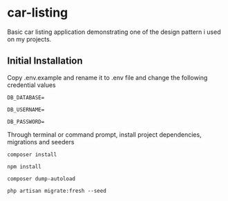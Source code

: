 # car-listing

Basic car listing application demonstrating one of the design pattern i used on my projects.

## Initial Installation
Copy .env.example and rename it to .env file and change the following credential values

`DB_DATABASE=`

`DB_USERNAME=`

`DB_PASSWORD=`

Through terminal or command prompt, install project dependencies, migrations and seeders

`composer install`

`npm install`

`composer dump-autoload`

`php artisan migrate:fresh --seed`
